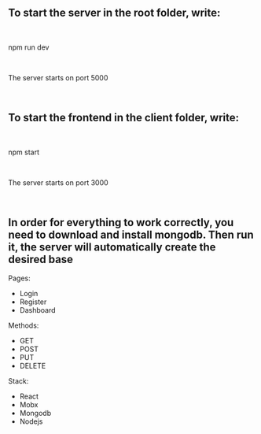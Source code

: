 <h2>To start the server in the root folder, write:</h2>
<br>
<p>npm run dev</p>
<br>
<p>The server starts on port 5000</p>
<br>
<h2>To start the frontend in the client folder, write:</h2>
<br>
<p>npm start</p>
<br>
<p>The server starts on port 3000</p>
<br>
<h2>In order for everything to work correctly, you need to download and install mongodb. Then run it, the server will automatically create the desired base</h2>

Pages:
<br>
  <ul>
    <li>Login</li>
    <li>Register</li>
    <li>Dashboard</li>
  </ul>
Methods:
  <ul>
    <li>GET</li>
    <li>POST</li>
    <li>PUT</li>
    <li>DELETE</li>
  </ul>
Stack:
  <ul>
    <li>React</li>
    <li>Mobx</li>
    <li>Mongodb</li>
    <li>Nodejs</li>
  </ul>
